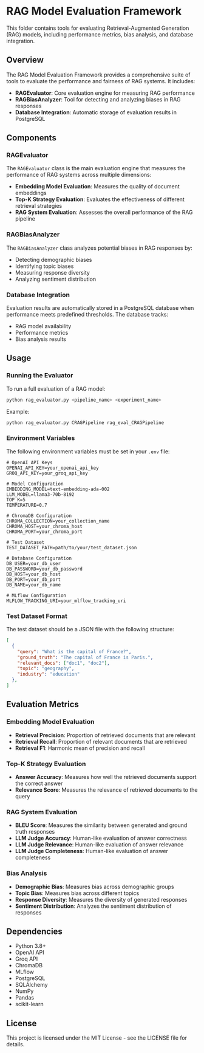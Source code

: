 # RAG Model Evaluation Framework

This folder contains tools for evaluating Retrieval-Augmented Generation (RAG) models, including performance metrics, bias analysis, and database integration.

## Overview

The RAG Model Evaluation Framework provides a comprehensive suite of tools to evaluate the performance and fairness of RAG systems. It includes:

- **RAGEvaluator**: Core evaluation engine for measuring RAG performance
- **RAGBiasAnalyzer**: Tool for detecting and analyzing biases in RAG responses
- **Database Integration**: Automatic storage of evaluation results in PostgreSQL

## Components

### RAGEvaluator

The `RAGEvaluator` class is the main evaluation engine that measures the performance of RAG systems across multiple dimensions:

- **Embedding Model Evaluation**: Measures the quality of document embeddings
- **Top-K Strategy Evaluation**: Evaluates the effectiveness of different retrieval strategies
- **RAG System Evaluation**: Assesses the overall performance of the RAG pipeline

### RAGBiasAnalyzer

The `RAGBiasAnalyzer` class analyzes potential biases in RAG responses by:

- Detecting demographic biases
- Identifying topic biases
- Measuring response diversity
- Analyzing sentiment distribution

### Database Integration

Evaluation results are automatically stored in a PostgreSQL database when performance meets predefined thresholds. The database tracks:

- RAG model availability
- Performance metrics
- Bias analysis results

## Usage

### Running the Evaluator

To run a full evaluation of a RAG model:

```bash
python rag_evaluator.py <pipeline_name> <experiment_name>
```

Example:
```bash
python rag_evaluator.py CRAGPipeline rag_eval_CRAGPipeline
```

### Environment Variables

The following environment variables must be set in your `.env` file:

```
# OpenAI API Keys
OPENAI_API_KEY=your_openai_api_key
GROQ_API_KEY=your_groq_api_key

# Model Configuration
EMBEDDING_MODEL=text-embedding-ada-002
LLM_MODEL=llama3-70b-8192
TOP_K=5
TEMPERATURE=0.7

# ChromaDB Configuration
CHROMA_COLLECTION=your_collection_name
CHROMA_HOST=your_chroma_host
CHROMA_PORT=your_chroma_port

# Test Dataset
TEST_DATASET_PATH=path/to/your/test_dataset.json

# Database Configuration
DB_USER=your_db_user
DB_PASSWORD=your_db_password
DB_HOST=your_db_host
DB_PORT=your_db_port
DB_NAME=your_db_name

# MLflow Configuration
MLFLOW_TRACKING_URI=your_mlflow_tracking_uri
```

### Test Dataset Format

The test dataset should be a JSON file with the following structure:

```json
[
  {
    "query": "What is the capital of France?",
    "ground_truth": "The capital of France is Paris.",
    "relevant_docs": ["doc1", "doc2"],
    "topic": "geography",
    "industry": "education"
  },
]
```

## Evaluation Metrics

### Embedding Model Evaluation

- **Retrieval Precision**: Proportion of retrieved documents that are relevant
- **Retrieval Recall**: Proportion of relevant documents that are retrieved
- **Retrieval F1**: Harmonic mean of precision and recall

### Top-K Strategy Evaluation

- **Answer Accuracy**: Measures how well the retrieved documents support the correct answer
- **Relevance Score**: Measures the relevance of retrieved documents to the query

### RAG System Evaluation

- **BLEU Score**: Measures the similarity between generated and ground truth responses
- **LLM Judge Accuracy**: Human-like evaluation of answer correctness
- **LLM Judge Relevance**: Human-like evaluation of answer relevance
- **LLM Judge Completeness**: Human-like evaluation of answer completeness

### Bias Analysis

- **Demographic Bias**: Measures bias across demographic groups
- **Topic Bias**: Measures bias across different topics
- **Response Diversity**: Measures the diversity of generated responses
- **Sentiment Distribution**: Analyzes the sentiment distribution of responses

## Dependencies

- Python 3.8+
- OpenAI API
- Groq API
- ChromaDB
- MLflow
- PostgreSQL
- SQLAlchemy
- NumPy
- Pandas
- scikit-learn

## License

This project is licensed under the MIT License - see the LICENSE file for details. 